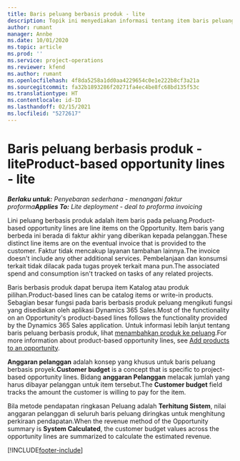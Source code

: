 ```yaml
---
title: Baris peluang berbasis produk - lite
description: Topik ini menyediakan informasi tentang item baris peluang berbasis produk dalam Project Operations.
author: rumant
manager: Annbe
ms.date: 10/01/2020
ms.topic: article
ms.prod: ''
ms.service: project-operations
ms.reviewer: kfend
ms.author: rumant
ms.openlocfilehash: 4f8da5258a1dd0aa4229654c0e1e222b8cf3a21a
ms.sourcegitcommit: fa32b1893286f20271fa4ec4be8fc68bd135f53c
ms.translationtype: HT
ms.contentlocale: id-ID
ms.lasthandoff: 02/15/2021
ms.locfileid: "5272617"
---
```

# <a name="product-based-opportunity-lines---lite"></a><span data-ttu-id="9c8ab-103">Baris peluang berbasis produk - lite</span><span class="sxs-lookup"><span data-stu-id="9c8ab-103">Product-based opportunity lines - lite</span></span>

<span data-ttu-id="9c8ab-104">_**Berlaku untuk:** Penyebaran sederhana - menangani faktur proforma_</span><span class="sxs-lookup"><span data-stu-id="9c8ab-104">_**Applies To:** Lite deployment - deal to proforma invoicing_</span></span>

<span data-ttu-id="9c8ab-105">Lini peluang berbasis produk adalah item baris pada peluang.</span><span class="sxs-lookup"><span data-stu-id="9c8ab-105">Product-based opportunity lines are line items on the Opportunity.</span></span> <span data-ttu-id="9c8ab-106">Item baris yang berbeda ini berada di faktur akhir yang diberikan kepada pelanggan.</span><span class="sxs-lookup"><span data-stu-id="9c8ab-106">These distinct line items are on the eventual invoice that is provided to the customer.</span></span> <span data-ttu-id="9c8ab-107">Faktur tidak mencakup layanan tambahan lainnya.</span><span class="sxs-lookup"><span data-stu-id="9c8ab-107">The invoice doesn't include any other additional services.</span></span> <span data-ttu-id="9c8ab-108">Pembelanjaan dan konsumsi terkait tidak dilacak pada tugas proyek terkait mana pun.</span><span class="sxs-lookup"><span data-stu-id="9c8ab-108">The associated spend and consumption isn't tracked on tasks of any related projects.</span></span>

<span data-ttu-id="9c8ab-109">Baris berbasis produk dapat berupa item Katalog atau produk pilihan.</span><span class="sxs-lookup"><span data-stu-id="9c8ab-109">Product-based lines can be catalog items or write-in products.</span></span> <span data-ttu-id="9c8ab-110">Sebagian besar fungsi pada baris berbasis produk peluang mengikuti fungsi yang disediakan oleh aplikasi Dynamics 365 Sales.</span><span class="sxs-lookup"><span data-stu-id="9c8ab-110">Most of the functionality on an Opportunity's product-based lines follows the functionality provided by the Dynamics 365 Sales application.</span></span> <span data-ttu-id="9c8ab-111">Untuk informasi lebih lanjut tentang baris peluang berbasis produk, lihat [menambahkan produk ke peluang](https://docs.microsoft.com/dynamics365/sales-enterprise/add-products-opportunity).</span><span class="sxs-lookup"><span data-stu-id="9c8ab-111">For more information about product-based opportunity lines, see [Add products to an opportunity](https://docs.microsoft.com/dynamics365/sales-enterprise/add-products-opportunity).</span></span>

<span data-ttu-id="9c8ab-112">**Anggaran pelanggan** adalah konsep yang khusus untuk baris peluang berbasis proyek.</span><span class="sxs-lookup"><span data-stu-id="9c8ab-112">**Customer budget** is a concept that is specific to project-based opportunity lines.</span></span> <span data-ttu-id="9c8ab-113">Bidang **anggaran Pelanggan** melacak jumlah yang harus dibayar pelanggan untuk item tersebut.</span><span class="sxs-lookup"><span data-stu-id="9c8ab-113">The **Customer budget** field tracks the amount the customer is willing to pay for the item.</span></span>

<span data-ttu-id="9c8ab-114">Bila metode pendapatan ringkasan Peluang adalah **Terhitung Sistem**, nilai anggaran pelanggan di seluruh baris peluang diringkas untuk menghitung perkiraan pendapatan.</span><span class="sxs-lookup"><span data-stu-id="9c8ab-114">When the revenue method of the Opportunity summary is **System Calculated**, the customer budget values across the opportunity lines are summarized to calculate the estimated revenue.</span></span> 



[!INCLUDE[footer-include](../../includes/footer-banner.md)]